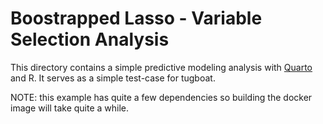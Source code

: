 # Boostrapped Lasso - Variable Selection Analysis

This directory contains a simple predictive modeling analysis with
[Quarto](https://quarto.org/) and R. It serves as a simple test-case
for tugboat.

NOTE: this example has quite a few dependencies so building the docker image
will take quite a while.
